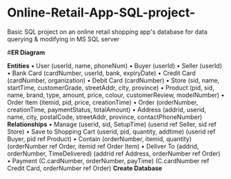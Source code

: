 # Online-Retail-App-SQL-project-
Basic SQL project on an online retail shopping app's database for data querying &amp; modifying in MS SQL server

#**ER Diagram**
 
**Entities**
•	User (userId, name, phoneNum)
•	Buyer (userId)
•	Seller (userId)
•	Bank Card (cardNumber, userId, bank, expiryDate)
•	Credit Card (cardNumber, organization)
•	Debit Card (cardNumber)
•	Store (sid, name, startTime, customerGrade, streetAddr, city, province)
•	Product (pid, sid, name, brand, type, amount, price, colour, customerReview, modelNumber)
•	Order Item (itemid, pid, price, creationTime)
•	Order (orderNumber, creationTime, paymentStatus, totalAmount)
•	Address (addrid, userid, name, city, postalCode, streetAddr, province, contactPhoneNumber)
**Relationships**
•	Manage (userid, sid, SetupTime) (userid ref Seller, sid ref Store)
•	Save to Shopping Cart (userid, pid, quantity, addtime) (userid ref Buyer, pid ref Product)
•	Contain (orderNumber, itemid, quantity) (orderNumber ref Order, itemid ref Order Item)
•	Deliver To (addrid, orderNumber, TimeDelivered) (addrid ref Address, orderNumber ref Order)
•	Payment (C.cardNumber, orderNumber, payTime) (C.cardNumber ref Credit Card, orderNumber ref Order)
**Create Database**
